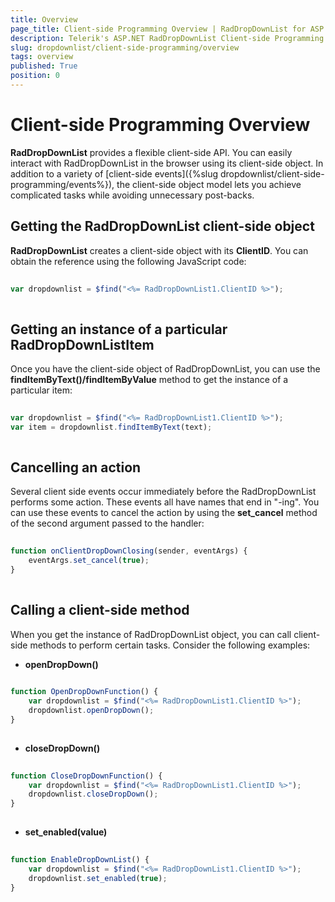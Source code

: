 ```yaml
---
title: Overview
page_title: Client-side Programming Overview | RadDropDownList for ASP.NET AJAX Documentation
description: Telerik's ASP.NET RadDropDownList Client-side Programming Overview
slug: dropdownlist/client-side-programming/overview
tags: overview
published: True
position: 0
---
```


# Client-side Programming Overview



**RadDropDownList** provides a flexible client-side API. You can easily interact with RadDropDownList in the browser using its client-side object. In addition to a variety of [client-side events]({%slug dropdownlist/client-side-programming/events%}), the client-side object model lets you achieve complicated tasks while avoiding unnecessary post-backs.

## Getting the RadDropDownList client-side object

**RadDropDownList** creates a client-side object with its **ClientID**. You can obtain the reference using the following JavaScript code:

````JavaScript
	
var dropdownlist = $find("<%= RadDropDownList1.ClientID %>");
	
````



## Getting an instance of a particular RadDropDownListItem

Once you have the client-side object of RadDropDownList, you can use the **findItemByText()/findItemByValue** method to get the instance of a particular item:

````JavaScript
	
var dropdownlist = $find("<%= RadDropDownList1.ClientID %>");
var item = dropdownlist.findItemByText(text);
	
````



## Cancelling an action

Several client side events occur immediately before the RadDropDownList performs some action. These events all have names that end in "-ing". You can use these events to cancel the action by using the **set_cancel** method of the second argument passed to the handler:

````JavaScript
	
function onClientDropDownClosing(sender, eventArgs) {
    eventArgs.set_cancel(true);
}
	
````



## Calling a client-side method

When you get the instance of RadDropDownList object, you can call client-side methods to perform certain tasks. Consider the following examples:

* **openDropDown()**

````JavaScript
	
function OpenDropDownFunction() {
    var dropdownlist = $find("<%= RadDropDownList1.ClientID %>");
    dropdownlist.openDropDown();
}
	
````



* **closeDropDown()**

````JavaScript
	
function CloseDropDownFunction() {
    var dropdownlist = $find("<%= RadDropDownList1.ClientID %>");
    dropdownlist.closeDropDown();
}
	
````



* **set_enabled(value)**

````JavaScript
	
function EnableDropDownList() {
    var dropdownlist = $find("<%= RadDropDownList1.ClientID %>");
    dropdownlist.set_enabled(true);
}
	
````


